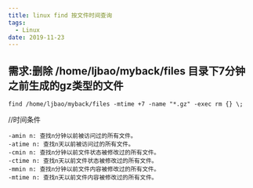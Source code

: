 ```yaml
---
title: linux find 按文件时间查询
tags:
  - Linux
date: 2019-11-23
---
```


## 需求:删除 /home/ljbao/myback/files 目录下7分钟之前生成的gz类型的文件

```text
find /home/ljbao/myback/files -mtime +7 -name "*.gz" -exec rm {} \;
```

//时间条件

```text
-amin n: 查找n分钟以前被访问过的所有文件。
-atime n: 查找n天以前被访问过的所有文件。
-cmin n: 查找n分钟以前文件状态被修改过的所有文件。
-ctime n: 查找n天以前文件状态被修改过的所有文件。
-mmin n: 查找n分钟以前文件内容被修改过的所有文件。
-mtime n: 查找n天以前文件内容被修改过的所有文件。
```
